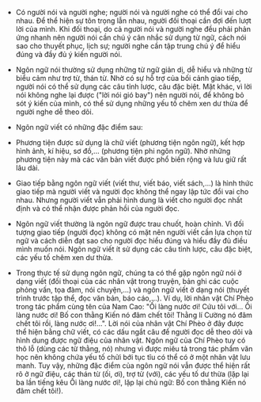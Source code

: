 + Có người nói và người nghe; người nói và người nghe có thể đổi vai cho nhau. Để thể hiện sự tôn trọng lẫn nhau, người đối thoại cần đợi đến lượt lời của mình. Khi đối thoại, do cả người nói và người nghe đều phải phản ứng nhanh nên người nói cần chú ý cân nhắc sử dụng từ ngữ, cách nói sao cho thuyết phục, lịch sự; người nghe cần tập trung chú ý để hiểu đúng và đầy đủ ý kiến người nói.

+ Ngôn ngữ nói thường sử dụng những từ ngữ giản dị, dễ hiểu và những từ biểu cảm như trợ từ, thán từ. Nhờ có sự hỗ trợ của bối cảnh giao tiếp, người nói có thể sử dụng các câu tỉnh lược, câu đặc biệt. Mặt khác, vì lời nói không nghe lại được ("lời nói gió bay") nên người nói, để không bỏ sót ý kiến của mình, có thể sử dụng những yếu tố chêm xen dư thừa để người nghe dễ theo dõi.

- Ngôn ngữ viết có những đặc điểm sau:

+ Phương tiện được sử dụng là chữ viết (phương tiện ngôn ngữ), kết hợp hình ảnh, kí hiệu, sơ đồ,... (phương tiện phi ngôn ngữ). Nhờ những phương tiện này mà các văn bản viết được phổ biến rộng và lưu giữ rất lâu dài.

+ Giao tiếp bằng ngôn ngữ viết (viết thư, viết báo, viết sách,...) là hình thức giao tiếp mà người viết và người đọc không thể ngay lập tức đổi vai cho nhau. Nhưng người viết vẫn phải hình dung là viết cho người đọc nhất định và có thể nhận được phản hồi của người đọc.

+ Ngôn ngữ viết thường là ngôn ngữ được trau chuốt, hoàn chỉnh. Vì đối tượng giao tiếp (người đọc) không có mặt nên người viết cần lựa chọn từ ngữ và cách diễn đạt sao cho người đọc hiểu đúng và hiểu đầy đủ điều mình muốn nói. Ngôn ngữ viết ít sử dụng các câu tỉnh lược, câu đặc biệt, các yếu tố chêm xen dư thừa.

- Trong thực tế sử dụng ngôn ngữ, chúng ta có thể gặp ngôn ngữ nói ở dạng viết (đối thoại của các nhân vật trong truyện, bản ghi các cuộc phỏng vấn, tọa đàm, nói chuyện,...) và ngôn ngữ viết ở dạng nói (thuyết trình trước tập thể, đọc văn bản, báo cáo,...). Ví dụ, lời nhân vật Chí Phèo trong tác phẩm cùng tên của Nam Cao: "Ối làng nước ơi! Cứu tôi với... Ối làng nước ơi! Bố con thằng Kiến nó đâm chết tôi! Thằng lí Cường nó đâm chết tôi rồi, làng nước ơi!...". Lời nói của nhân vật Chí Phèo ở đây được thể hiện bằng chữ viết, có các dấu ngắt câu để người đọc dễ theo dõi và hình dung được ngữ điệu của nhân vật. Ngôn ngữ của Chí Phèo tuy có thô lỗ (dùng các từ thằng, nó) nhưng vì được miêu tả trong tác phẩm văn học nên không chứa yếu tố chửi bới tục tĩu có thể có ở một nhân vật lưu manh. Tuy vậy, những đặc điểm của ngôn ngữ nói vẫn được thể hiện rất rõ ở ngữ điệu, các thán từ (ối, ơi), trợ từ (với), các yếu tố dư thừa (lặp lại ba lần tiếng kêu Ối làng nước ơi!, lặp lại chủ ngữ: Bố con thằng Kiến nó đâm chết tôi!).